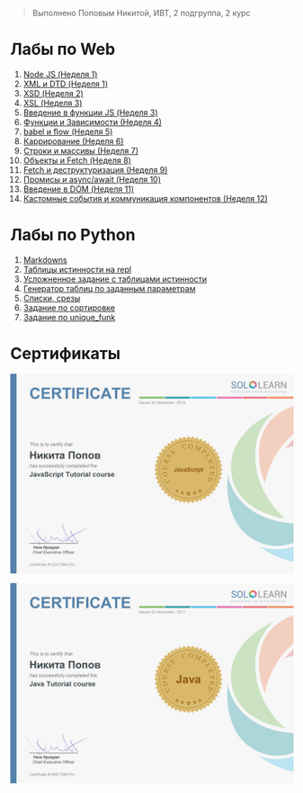 > Выполнено Поповым Никитой, ИВТ, 2 подгруппа, 2 курс

# Лабы по Web
1. [Node JS (Неделя 1)](https://github.com/Zoom124/NikitaPLabs/blob/master/Lab1Node.md)
1. [XML и DTD (Неделя 1)](Lab2XMLandDTD.md)
1. [XSD (Неделя 2)](https://github.com/NikitaPO/NikitaPLabs/blob/master/JS2/Lab2XSD.md)
1. [XSL (Неделя 3)](https://github.com/NikitaPO/NikitaPLabs/blob/master/JS3/XSLresult.md)
1. [Введение в функции JS (Неделя 3)](/JS3/result.md)
1. [Функции и Зависимости (Неделя 4)](/JS4/result.md)
1. [babel и flow (Неделя 5)](/JS5/result.md)
1. [Каррирование (Неделя 6)](/JS6/result.md)
1. [Строки и массивы (Неделя 7)](/JS7/result.md)
1. [Объекты и Fetch (Неделя 8)](JS8.md)
1. [Fetch и деструктуризация (Неделя 9)](/JS9/result.md)
1. [Промисы и async/await (Неделя 10)](/JS10/result.md)
1. [Введение в DOM (Неделя 11)](/JS11/result.md)
1. [Кастомные события и коммуникация компонентов (Неделя 12)](/JS12/result.md)

# Лабы по Python
1. [Markdowns](https://github.com/Zoom124/NikitaPLabs/blob/master/Markdown.md)
1. [Таблицы истинности на repl](https://repl.it/@NikitaPopov/PythonLab2)
1. [Усложненное задание с таблицами истинности](https://repl.it/@NikitaPopov/PythonLab2Hard)
1. [Генератор таблиц по заданным параметрам](https://repl.it/@NikitaPopov/createTable-1)
1. [Списки, срезы](Lab3Py.md)
1. [Задание по сортировке](https://github.com/Zoom124/PythonLabSort)
1. [Задание по unique_funk](https://repl.it/@NikitaPopov/uniquefunk)

# Сертификаты

![](/images/certJS.jpg)

![](/images/certJava.jpg)
